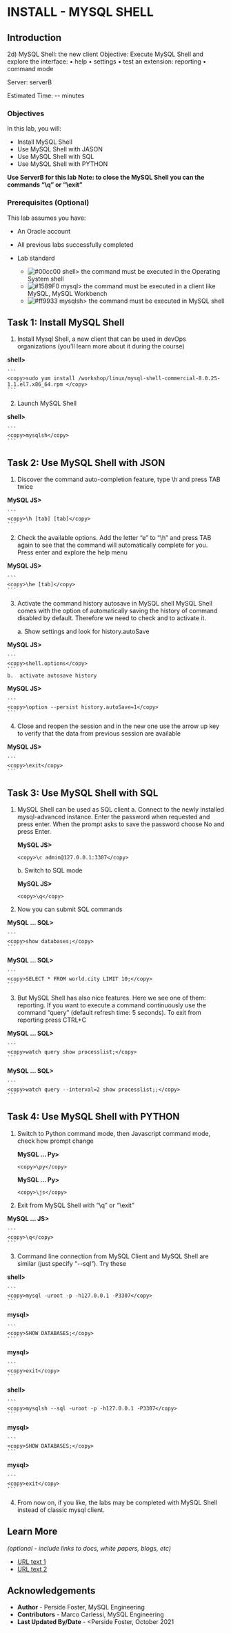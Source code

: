 # INSTALL - MYSQL SHELL

## Introduction

2d) MySQL Shell: the new client
Objective: Execute MySQL Shell and explore the interface: 
•	help
•	settings
•	test an extension: reporting
•	command mode

Server: serverB

Estimated Time: -- minutes



### Objectives

In this lab, you will:
* Install MySQL Shell
* Use MySQL Shell with JASON
* Use MySQL Shell with SQL
* Use MySQL Shell with PYTHON

**Use ServerB for this lab**
**Note: to close the MySQL Shell you can the commands “\q” or “\exit”**

### Prerequisites (Optional)


This lab assumes you have:
* An Oracle account
* All previous labs successfully completed

* Lab standard  
    - ![#00cc00](https://via.placeholder.com/15/00cc00/000000?text=+) shell> the command must be executed in the Operating System shell
    - ![#1589F0](https://via.placeholder.com/15/1589F0/000000?text=+) mysql> the command must be executed in a client like MySQL, MySQL Workbench
    - ![#ff9933](https://via.placeholder.com/15/ff9933/000000?text=+) mysqlsh> the command must be executed in MySQL shell
    

## Task 1: Install MySQL Shell
1.	Install Mysql Shell, a new client that can be used in devOps organizations (you’ll learn more about it during the course)

   **shell>** 

    ```
    <copy>sudo yum install /workshop/linux/mysql-shell-commercial-8.0.25-1.1.el7.x86_64.rpm </copy>
    ```
2.	Launch MySQL Shell

   **shell>** 

    ```
    <copy>mysqlsh</copy>
    ```
## Task 2: Use MySQL Shell with JSON
1.	Discover the command auto-completion feature, type \h and press TAB twice 

   **MySQL JS>** 

    ```
    <copy>\h [tab] [tab]</copy>
    ```
2.	Check the available options. Add the letter “e” to “\h” and press TAB again to see that the command will automatically complete for you. Press enter and explore the help menu

   **MySQL JS>** 

    ```
    <copy>\he [tab]</copy>
    ```
3.	Activate the command history autosave in MySQL shell
MySQL Shell comes with the option of automatically saving the history of command disabled by default. Therefore we need to check and to activate it.
	
	a.	Show settings and look for history.autoSave

   **MySQL JS>** 

    ```
    <copy>shell.options</copy>
    ```
	b.	activate autosave history

   **MySQL JS>** 

    ```
    <copy>\option --persist history.autoSave=1</copy>
    ```
4.	Close and reopen the session and in the new one use the arrow up key to verify that the data from previous session are available
   
   **MySQL JS>** 

    ```
    <copy>\exit</copy>
    ```

## Task 3: Use MySQL Shell with SQL
1.	MySQL Shell can be used as SQL client
	a.	Connect to the newly installed mysql-advanced instance. Enter the password when requested and press enter. When the prompt asks to save the password choose No and press Enter.
   		
	**MySQL JS>** 

    ```
    <copy>\c admin@127.0.0.1:3307</copy>
    ```
	b.	Switch to SQL mode

    **MySQL JS>** 

    ```
    <copy>\q</copy>
    ```
2.	Now you can submit SQL commands

   **MySQL … SQL>** 

    ```
    <copy>show databases;</copy>
    ```

   **MySQL … SQL>** 

    ```
    <copy>SELECT * FROM world.city LIMIT 10;</copy>
    ```

3.	But MySQL Shell has also nice features. Here we see one of them: reporting.
If you want to execute a command continuously use the command “query” (default refresh time: 5 seconds). 
To exit from reporting press CTRL+C


   **MySQL … SQL>** 

    ```
    <copy>watch query show processlist;</copy>
    ```

   **MySQL … SQL>** 

    ```
    <copy>watch query --interval=2 show processlist;;</copy>
    ```

## Task 4: Use MySQL Shell with PYTHON
1.	Switch to Python command mode, then Javascript command mode, check how prompt change

	**MySQL … Py>** 

    ```
    <copy>\py</copy>
    ```   
	**MySQL … Py>** 

    ```
    <copy>\js</copy>
    ```
2.	Exit from MySQL Shell with “\q” or “\exit”

   **MySQL … JS>** 

    ```
    <copy>\q</copy>
    ```
3.	Command line connection from MySQL Client and MySQL Shell are similar (just specify  “--sql”). Try these

   **shell>** 

    ```
    <copy>mysql -uroot -p -h127.0.0.1 -P3307</copy>
    ```

   **mysql>** 

    ```
    <copy>SHOW DATABASES;</copy>
    ```
   **mysql>** 

    ```
    <copy>exit</copy>
    ```
   **shell>** 

    ```
    <copy>mysqlsh --sql -uroot -p -h127.0.0.1 -P3307</copy>
    ```
 
   **mysql>** 

    ```
    <copy>SHOW DATABASES;</copy>
    ```
   **mysql>** 

    ```
    <copy>exit</copy>
    ```

4.	From now on, if you like, the labs may be completed with MySQL Shell instead of classic mysql client.


## Learn More

*(optional - include links to docs, white papers, blogs, etc)*

* [URL text 1](http://docs.oracle.com)
* [URL text 2](http://docs.oracle.com)

## Acknowledgements
* **Author** - Perside Foster, MySQL Engineering
* **Contributors** -  Marco Carlessi, MySQL Engineering
* **Last Updated By/Date** - <Perside Foster, October 2021

